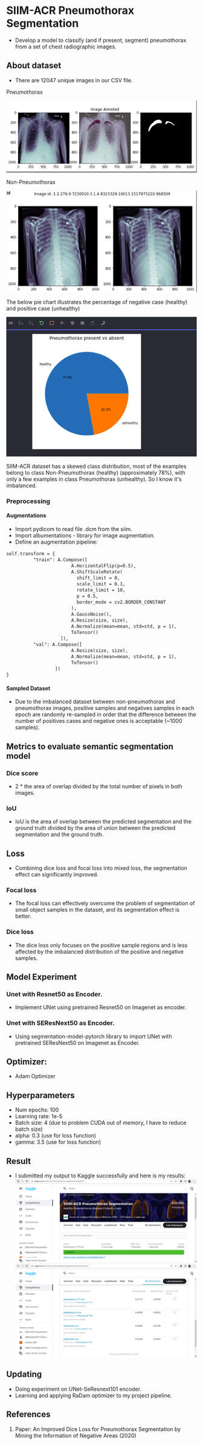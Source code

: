 # SIIM-ACR Pneumothorax Segmentation
- Develop a model to classify (and if present, segment) pneumothorax from a set of chest radiographic images. 
## About dataset
- There are 12047 unique images in our CSV file.

Pneumothorax

![Alt text](./img/positive.png?raw=true "Positive")

Non-Pneumothorax

![Alt text](./img/negative.png?raw=true "Negative")

The below pie chart illustrates the percentage of negative case (healthy) and positive case (unhealthy)

![Alt text](./img/chart.png?raw=true "The percentage of two cases in data")

SIIM-ACR dataset has a skewed class distribution, most of the examples belong to class Non-Pneumothorax (healthy) (approximately 78%), with only a few examples in class Pneumothorax (unhealthy). So I know it's imbalanced.

### Preprocessing 
#### Augmentations
- Import pydicom to read file .dcm from the siim.
- Import albumentations - library for image augmentation.
- Define an augmentation pipeline:
```
self.transform = {
          "train": A.Compose([
                        A.HorizontalFlip(p=0.5),
                        A.ShiftScaleRotate(
                          shift_limit = 0,
                          scale_limit = 0.1,
                          rotate_limit = 10,
                          p = 0.5,
                          border_mode = cv2.BORDER_CONSTANT   
                        ),
                        A.GaussNoise(),
                        A.Resize(size, size),
                        A.Normalize(mean=mean, std=std, p = 1),
                        ToTensor()
                    ]),
          "val": A.Compose([
                        A.Resize(size, size), 
                        A.Normalize(mean=mean, std=std, p = 1),
                        ToTensor()
                  ])
}
```
#### Sampled Dataset
- Due to the imbalanced dataset between non-pneumothorax and pneumothorax images, positive samples and negatives samples in each epoch are randomly re-sampled in order that the difference between the number of positives cases and negative ones is acceptable (~1000 samples).
## Metrics to evaluate semantic segmentation model
### Dice score
- 2 * the area of overlap divided by the total number of pixels in both images.
### IoU
- IoU is the area of overlap between the predicted segmentation and the ground truth divided by the area of union between the predicted segmentation and the ground truth.
## Loss
- Combining dice loss and focal loss into mixed loss, the segmentation effect can significantly improved.
### Focal loss
- The focal loss can effectively overcome the problem of segmentation of small object samples in the dataset, and its segmentation effect is better.
### Dice loss
- The dice loss only focuses on the positive sample regions and is less affected by the imbalanced distribution of the positive and negative samples.
## Model Experiment
### Unet with Resnet50 as Encoder.
- Implement UNet using pretrained Resnet50 on Imagenet as encoder. 
### Unet with SEResNext50 as Encoder.
- Using segmentation-model-pytorch library to import UNet with pretrained SEResNext50 on Imagenet as Encoder.
## Optimizer:
- Adam Optimizer
## Hyperparameters
- Num epochs: 100
- Learning rate: 1e-5
- Batch size: 4 (due to problem CUDA out of memory, I have to reduce batch size)
- alpha: 0.3 (use for loss function)
- gamma: 3.5 (use for loss function)

## Result
- I submitted my output to Kaggle successfully and here is my results:
![Alt text](./img/submit.png?raw=true "Result")
![Alt text](./img/submission.png?raw=true "Result")

## Updating
- Doing experiment on UNet-SeResnext101 encoder.
- Learning and applying RaDam optimizer to my project pipeline.
## References
1. Paper: An Improved Dice Loss for Pneumothorax Segmentation by Mining the Information of Negative Areas (2020)




